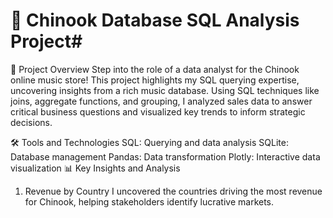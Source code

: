 # 🎵 Chinook Database SQL Analysis Project#


🚀 Project Overview
Step into the role of a data analyst for the Chinook online music store! This project highlights my SQL querying expertise, uncovering insights from a rich music database. Using SQL techniques like joins, aggregate functions, and grouping, I analyzed sales data to answer critical business questions and visualized key trends to inform strategic decisions.

🛠️ Tools and Technologies
SQL: Querying and data analysis
SQLite: Database management
Pandas: Data transformation
Plotly: Interactive data visualization
📊 Key Insights and Analysis
1. Revenue by Country
I uncovered the countries driving the most revenue for Chinook, helping stakeholders identify lucrative markets.
